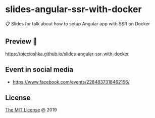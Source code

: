 # slides-angular-ssr-with-docker

:clipboard: Slides for talk about how to setup Angular app with SSR on Docker

## Preview 🎉

<https://piecioshka.github.io/slides-angular-ssr-with-docker>

## Event in social media

* <https://www.facebook.com/events/2284837318462156/>

## License

[The MIT License](http://piecioshka.mit-license.org) @ 2019
